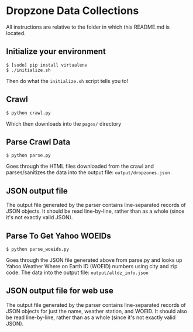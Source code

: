 # Dropzone Data Collections

All instructions are relative to the folder in which this README.md is located.

## Initialize your environment

    $ [sudo] pip install virtualenv
    $ ./initialize.sh

Then do what the `initialize.sh` script tells you to!

## Crawl

    $ python crawl.py

Which then downloads into the `pages/` directory

## Parse Crawl Data

    $ python parse.py

Goes through the HTML files downloaded from the crawl and parses/sanitizes the data into the output file: `output/dropzones.json`

## JSON output file

The output file generated by the parser contains line-separated records of JSON objects. It should be read line-by-line, rather than as a whole (since it's not exactly valid JSON).

## Parse To Get Yahoo WOEIDs

    $ python parse_woeids.py

Goes through the JSON file generated above from parse.py and looks up Yahoo Weather Where on Earth ID (WOEID) numbers using city and zip code. The data into the output file: `output/alldz_info.json`

## JSON output file for web use

The output file generated by the parser contains line-separated records of JSON objects for just the name, weather station, and WOEID. It should also be read line-by-line, rather than as a whole (since it's not exactly valid JSON).
